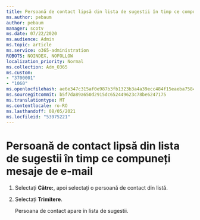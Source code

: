 ```yaml
---
title: Persoană de contact lipsă din lista de sugestii în timp ce compuneți mesaje de e-mail
ms.author: pebaum
author: pebaum
manager: scotv
ms.date: 07/22/2020
ms.audience: Admin
ms.topic: article
ms.service: o365-administration
ROBOTS: NOINDEX, NOFOLLOW
localization_priority: Normal
ms.collection: Adm_O365
ms.custom:
- "3700001"
- "1060"
ms.openlocfilehash: ae6e347c315af0e987b3fb1323b3a4a39ecc484f15eaeba75840b5ab134cc4d1
ms.sourcegitcommit: b5f7da89a650d2915dc652449623c78be6247175
ms.translationtype: MT
ms.contentlocale: ro-RO
ms.lasthandoff: 08/05/2021
ms.locfileid: "53975221"
---
```

# <a name="missing-contact-in-suggestion-list-while-composing-mail"></a>Persoană de contact lipsă din lista de sugestii în timp ce compuneți mesaje de e-mail

1. Selectați **Către:**, apoi selectați o persoană de contact din listă.
2. Selectați **Trimitere**.

    Persoana de contact apare în lista de sugestii.